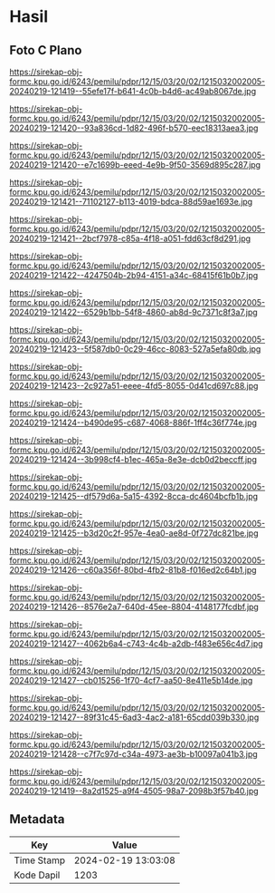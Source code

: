 # Hasil

## Foto C Plano

https://sirekap-obj-formc.kpu.go.id/6243/pemilu/pdpr/12/15/03/20/02/1215032002005-20240219-121419--55efe17f-b641-4c0b-b4d6-ac49ab8067de.jpg

https://sirekap-obj-formc.kpu.go.id/6243/pemilu/pdpr/12/15/03/20/02/1215032002005-20240219-121420--93a836cd-1d82-496f-b570-eec18313aea3.jpg

https://sirekap-obj-formc.kpu.go.id/6243/pemilu/pdpr/12/15/03/20/02/1215032002005-20240219-121420--e7c1699b-eeed-4e9b-9f50-3569d895c287.jpg

https://sirekap-obj-formc.kpu.go.id/6243/pemilu/pdpr/12/15/03/20/02/1215032002005-20240219-121421--71102127-b113-4019-bdca-88d59ae1693e.jpg

https://sirekap-obj-formc.kpu.go.id/6243/pemilu/pdpr/12/15/03/20/02/1215032002005-20240219-121421--2bcf7978-c85a-4f18-a051-fdd63cf8d291.jpg

https://sirekap-obj-formc.kpu.go.id/6243/pemilu/pdpr/12/15/03/20/02/1215032002005-20240219-121422--4247504b-2b94-4151-a34c-68415f61b0b7.jpg

https://sirekap-obj-formc.kpu.go.id/6243/pemilu/pdpr/12/15/03/20/02/1215032002005-20240219-121422--6529b1bb-54f8-4860-ab8d-9c7371c8f3a7.jpg

https://sirekap-obj-formc.kpu.go.id/6243/pemilu/pdpr/12/15/03/20/02/1215032002005-20240219-121423--5f587db0-0c29-46cc-8083-527a5efa80db.jpg

https://sirekap-obj-formc.kpu.go.id/6243/pemilu/pdpr/12/15/03/20/02/1215032002005-20240219-121423--2c927a51-eeee-4fd5-8055-0d41cd697c88.jpg

https://sirekap-obj-formc.kpu.go.id/6243/pemilu/pdpr/12/15/03/20/02/1215032002005-20240219-121424--b490de95-c687-4068-886f-1ff4c36f774e.jpg

https://sirekap-obj-formc.kpu.go.id/6243/pemilu/pdpr/12/15/03/20/02/1215032002005-20240219-121424--3b998cf4-b1ec-465a-8e3e-dcb0d2beccff.jpg

https://sirekap-obj-formc.kpu.go.id/6243/pemilu/pdpr/12/15/03/20/02/1215032002005-20240219-121425--df579d6a-5a15-4392-8cca-dc4604bcfb1b.jpg

https://sirekap-obj-formc.kpu.go.id/6243/pemilu/pdpr/12/15/03/20/02/1215032002005-20240219-121425--b3d20c2f-957e-4ea0-ae8d-0f727dc821be.jpg

https://sirekap-obj-formc.kpu.go.id/6243/pemilu/pdpr/12/15/03/20/02/1215032002005-20240219-121426--c60a356f-80bd-4fb2-81b8-f016ed2c64b1.jpg

https://sirekap-obj-formc.kpu.go.id/6243/pemilu/pdpr/12/15/03/20/02/1215032002005-20240219-121426--8576e2a7-640d-45ee-8804-4148177fcdbf.jpg

https://sirekap-obj-formc.kpu.go.id/6243/pemilu/pdpr/12/15/03/20/02/1215032002005-20240219-121427--4062b6a4-c743-4c4b-a2db-f483e656c4d7.jpg

https://sirekap-obj-formc.kpu.go.id/6243/pemilu/pdpr/12/15/03/20/02/1215032002005-20240219-121427--cb015256-1f70-4cf7-aa50-8e411e5b14de.jpg

https://sirekap-obj-formc.kpu.go.id/6243/pemilu/pdpr/12/15/03/20/02/1215032002005-20240219-121427--89f31c45-6ad3-4ac2-a181-65cdd039b330.jpg

https://sirekap-obj-formc.kpu.go.id/6243/pemilu/pdpr/12/15/03/20/02/1215032002005-20240219-121428--c7f7c97d-c34a-4973-ae3b-b10097a041b3.jpg

https://sirekap-obj-formc.kpu.go.id/6243/pemilu/pdpr/12/15/03/20/02/1215032002005-20240219-121419--8a2d1525-a9f4-4505-98a7-2098b3f57b40.jpg


## Metadata

| Key        | Value               |
| ---------- | ------------------- |
| Time Stamp | 2024-02-19 13:03:08 |
| Kode Dapil | 1203                |



